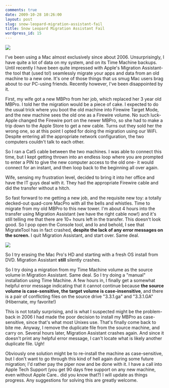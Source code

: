 ```yaml
---
comments: true
date: 2009-10-28 10:26:00
layout: post
slug: snow-leopard-migration-assistant-fail
title: Snow Leopard Migration Assistant Fail
wordpress_id: 15
---
```


[![](http://armhold.files.wordpress.com/2009/10/macpro.jpg?w=300)](http://armhold.files.wordpress.com/2009/10/macpro.jpg)

I've been using a Mac almost exclusively since about 2006. Unsurprisingly, I have quite a lot of data on my system, and on its Time Machine backups. Until recently I have been quite impressed with Apple's Migration Assistant- the tool that (used to!) seamlessly migrate your apps and data from an old machine to a new one. It's one of those things that us smug Mac users brag about to our PC-using friends. Recently however, I've been disappointed by it.


First, my wife got a new MBPro from her job, which replaced her 3 year old MBPro. I told her the migration would be a piece of cake. I expected to do the usual trick where you boot the old machine into Firewire Target Mode, and the new machine sees the old one as a Firewire volume. No such luck- Apple changed the Firewire port on the newer MBPro, so she had to make a trip down to the Apple Store to get a new cable. Turns out they sold her the wrong one, so at this point I opted for doing the migration using our WiFi. Despite entering all the appropriate network configuration, the two computers couldn't talk to each other.




So I ran a Cat5 cable between the two machines. I was able to connect this time, but I kept getting thrown into an endless loop where you are prompted to enter a PIN to give the new computer access to the old one- it would connect for an instant, and then loop back to the beginning all over again.




Wife, sensing my frustration level, decided to bring it into her office and have the IT guys deal with it. They had the appropriate Firewire cable and did the transfer without a hitch.




So fast forward to me getting a new job, and the requisite new toy: a totally decked-out quad-core MacPro with all the bells and whistles. Time to migrate from my old MBPro to this new tower. I'm about 4 hours into the transfer using Migration Assistant (we have the right cable now!) and it's still telling me that there are 10+ hours left in the transfer. This doesn't look good. So I pop open the Console tool, and lo and behold, I see that MigrateTool has in fact crashed, **despite the lack of any error messages on the screen.** I quit Migration Assistant, and start over. Same deal.


[![](http://armhold.files.wordpress.com/2009/10/migrationassistant.png?w=300)](http://armhold.files.wordpress.com/2009/10/migrationassistant.png)




So I try erasing the Mac Pro's HD and starting with a fresh OS install from DVD. Migration Assistant **still** silently crashes.






So I try doing a migration from my Time Machine volume as the source volume in Migration Assistant. Same deal. So I try doing a "manual" installation using Time Machine. A few hours in, I finally get a somewhat helpful error message indicating that it cannot continue because **the source volume is case-sensitive, the target volume is case-insensitive**, and there is a pair of conflicting files on the source drive "3.3.1.ga" and "3.3.1.GA" (Hibernate, my favorite!)




This is not totally surprising, and is what I suspected might be the problem- back in 2006 I had made the poor decision to install my MBPro as case-sensitive, since that's what most Unixes use. That's finally come back to bite me. Anyway, I remove the duplicate file from the source machine, and carry on. Several hours later, Migration Assistant crashes again. And since it doesn't print any helpful error message, I can't locate what is likely another duplicate file. Ugh!




Obviously one solution might be to re-install the machine as case-sensitive, but I don't want to go through this kind of hell again during some future migration; I'd rather pay the piper now and be done with it. I have a call into Apple Tech Support (you get 90 days free support on any new machine, even without Apple Care.. did you know that?) I will update as things progress. Any suggestions for solving this are greatly welcome.



